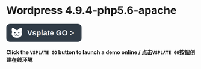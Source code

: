# Wordpress 4.9.4-php5.6-apache

<a href="https://www.vsplate.com/?docker-compose=https://github.com/vsplate/dcenvs/wordpress/4.9.4-php5.6-apache"><img alt="VSPLATE GO" src="https://raw.githubusercontent.com/vsplate/images/master/vsgo_btn.png" width="200px"></a>

**Click the `VSPLATE GO` button to launch a demo online / 点击`VSPLATE GO`按钮创建在线环境**